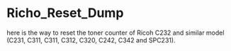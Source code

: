 # Richo_Reset_Dump
here is the way to reset the toner counter of Ricoh C232 and similar model (C231, C311, C311, C312, C320, C242, C342 and SPC231).
